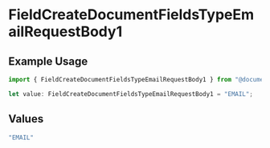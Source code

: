 # FieldCreateDocumentFieldsTypeEmailRequestBody1

## Example Usage

```typescript
import { FieldCreateDocumentFieldsTypeEmailRequestBody1 } from "@documenso/sdk-typescript/models/operations";

let value: FieldCreateDocumentFieldsTypeEmailRequestBody1 = "EMAIL";
```

## Values

```typescript
"EMAIL"
```